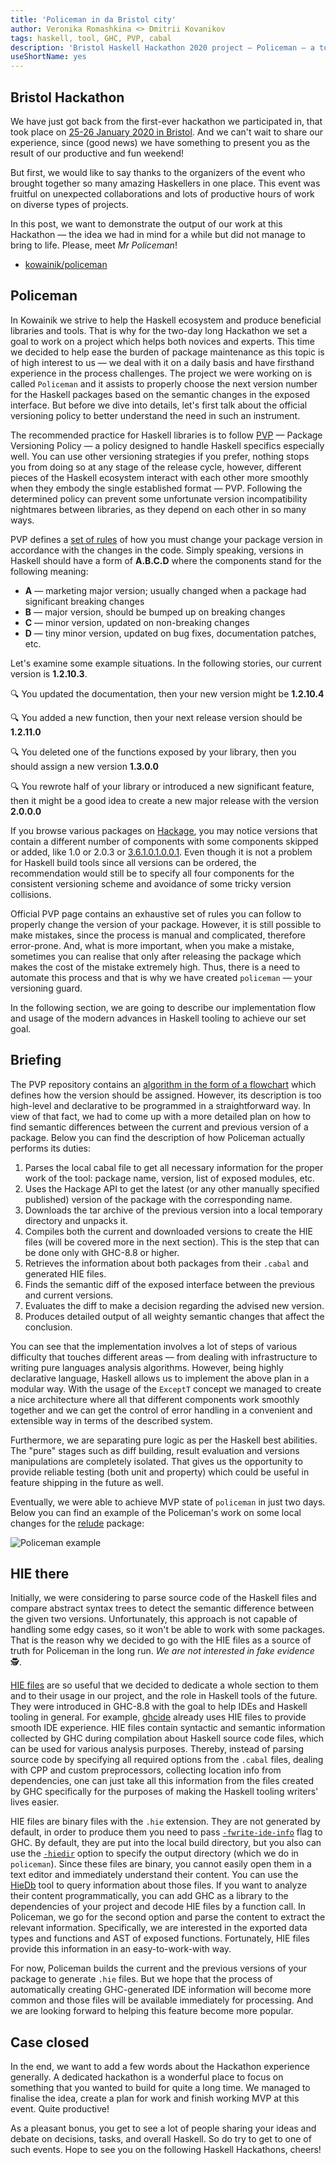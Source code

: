 ```yaml
---
title: 'Policeman in da Bristol city'
author: Veronika Romashkina <> Dmitrii Kovanikov
tags: haskell, tool, GHC, PVP, cabal
description: 'Bristol Haskell Hackathon 2020 project — Policeman — a tool for Haskell PVP version suggesting.'
useShortName: yes
---
```


## Bristol Hackathon

We have just got back from the first-ever hackathon we participated in, that
took place on [25-26 January 2020 in Bristol](https://mpickering.github.io/bristol2020.html).
And we can't wait to share our experience, since (good news) we have something
to present you as the result of our productive and fun weekend!

But first, we would like to say thanks to the organizers of the event who
brought together so many amazing Haskellers in one place. This event was
fruitful on unexpected collaborations and lots of productive hours of work on
diverse types of projects.

In this post, we want to demonstrate the output of our work at this Hackathon —
the idea we had in mind for a while but did not manage to bring to life. Please,
meet _Mr Policeman_!

 * [kowainik/policeman](@github)

## Policeman

In Kowainik we strive to help the Haskell ecosystem and produce beneficial
libraries and tools. That is why for the two-day long Hackathon we set a goal to
work on a project which helps both novices and experts. This time we decided to
help ease the burden of package maintenance as this topic is of high interest to
us — we deal with it on a daily basis and have firsthand experience in the
process challenges. The project we were working on is called `Policeman` and it
assists to properly choose the next version number for the Haskell packages
based on the semantic changes in the exposed interface. But before we dive into
details, let's first talk about the official versioning policy to better
understand the need in such an instrument.

The recommended practice for Haskell libraries is to follow
[PVP](https://pvp.haskell.org/) — Package Versioning Policy — a policy designed
to handle Haskell specifics especially well. You can use other versioning
strategies if you prefer, nothing stops you from doing so at any stage of the
release cycle, however, different pieces of the Haskell ecosystem interact with
each other more smoothly when they embody the single established format — PVP.
Following the determined policy can prevent some unfortunate version
incompatibility nightmares between libraries, as they depend on each other in so
many ways.

PVP defines a [set of rules](https://github.com/haskell/pvp/blob/master/v1.1/pvp-specification.md)
of how you must change your package version in accordance with the changes in
the code. Simply speaking, versions in Haskell should have a form of **A.B.C.D**
where the components stand for the following meaning:

 - **A** — marketing major version; usually changed when a package had
   significant breaking changes
 - **B** — major version, should be bumped up on breaking changes
 - **C** — minor version, updated on non-breaking changes
 - **D** — tiny minor version, updated on bug fixes, documentation patches, etc.

Let's examine some example situations. In the following stories, our current
version is **1.2.10.3**.

 🔍 You updated the documentation, then your new version might be **1.2.10.4**

 🔍 You added a new function, then your next release version should be
 **1.2.11.0**

 🔍 You deleted one of the functions exposed by your library, then you should
 assign a new version **1.3.0.0**

 🔍 You rewrote half of your library or introduced a new significant feature,
 then it might be a good idea to create a new major release with the version
 **2.0.0.0**

If you browse various packages on [Hackage](https://hackage.haskell.org/), you
may notice versions that contain a different number of components with some
components skipped or added, like 1.0 or 2.0.3 or
[3.6.1.0.1.0.0.1](https://hackage.haskell.org/package/cctools-workqueue-3.6.1.0.1.0.0.1).
Even though it is not a problem for Haskell build tools since all versions can
be ordered, the recommendation would still be to specify all four components for
the consistent versioning scheme and avoidance of some tricky version
collisions.

Official PVP page contains an exhaustive set of rules you can follow to properly
change the version of your package. However, it is still possible to make
mistakes, since the process is manual and complicated, therefore error-prone.
And, what is more important, when you make a mistake, sometimes you can realise
that only after releasing the package which makes the cost of the mistake
extremely high. Thus, there is a need to automate this process and that is why
we have created `policeman` — your versioning guard.

In the following section, we are going to describe our implementation flow and
usage of the modern advances in Haskell tooling to achieve our set goal.

## Briefing

The PVP repository contains an
[algorithm in the form of a flowchart](https://github.com/haskell/pvp/blob/master/v1.1/pvp-decision-tree.svg)
which defines how the version should be assigned. However, its description is
too high-level and declarative to be programmed in a straightforward way. In
view of that fact, we had to come up with a more detailed plan on how to find
semantic differences between the current and previous version of a package.
Below you can find the description of how Policeman actually performs its
duties:

 1. Parses the local cabal file to get all necessary information for the proper
    work of the tool: package name, version, list of exposed modules, etc.
 2. Uses the Hackage API to get the latest (or any other manually specified
    published) version of the package with the corresponding name.
 3. Downloads the tar archive of the previous version into a local temporary
    directory and unpacks it.
 4. Compiles both the current and downloaded versions to create the HIE files
    (will be covered more in the next section). This is the step that can be
    done only with GHC-8.8 or higher.
 5. Retrieves the information about both packages from their `.cabal` and
    generated HIE files.
 6. Finds the semantic diff of the exposed interface between the previous and
    current versions.
 7. Evaluates the diff to make a decision regarding the advised new version.
 8. Produces detailed output of all weighty semantic changes that affect the
    conclusion.

You can see that the implementation involves a lot of steps of various
difficulty that touches different areas — from dealing with infrastructure to
writing pure languages analysis algorithms. However, being highly declarative
language, Haskell allows us to implement the above plan in a modular way. With
the usage of the `ExceptT` concept we managed to create a nice architecture where
all that different components work smoothly together and we can get the control
of error handling in a convenient and extensible way in terms of the described
system.

Furthermore, we are separating pure logic as per the Haskell best abilities. The
"pure" stages such as diff building, result evaluation and versions
manipulations are completely isolated. That gives us the opportunity to provide
reliable testing (both unit and property) which could be useful in feature
shipping in the future as well.

Eventually, we were able to achieve MVP state of `policeman` in just two days.
Below you can find an example of the Policeman's work on some local changes for
the [relude](@github(kowainik)) package:

![Policeman example](https://user-images.githubusercontent.com/4276606/73396836-1fada980-42da-11ea-8c59-64fa985f54bc.png)

## HIE there

Initially, we were considering to parse source code of the Haskell files and
compare abstract syntax trees to detect the semantic difference between the
given two versions. Unfortunately, this approach is not capable of handling some
edgy cases, so it won't be able to work with some packages. That is the reason
why we decided to go with the HIE files as a source of truth for Policeman in
the long run. _We are not interested in fake evidence_ 🕵️.

[HIE files](https://www.haskell.org/ghc/blog/20190626-HIEFiles.html) are so
useful that we decided to dedicate a whole section to them and to their usage in
our project, and the role in Haskell tools of the future. They were introduced
in GHC-8.8 with the goal to help IDEs and Haskell tooling in general. For
example, [ghcide](@github(digital-asset)) already uses HIE files to provide
smooth IDE experience. HIE files contain syntactic and semantic information
collected by GHC during compilation about Haskell source code files, which can
be used for various analysis purposes. Thereby, instead of parsing source code
by specifying all required options from the `.cabal` files, dealing with CPP and
custom preprocessors, collecting location info from dependencies, one can just
take all this information from the files created by GHC specifically for the
purposes of making the Haskell tooling writers' lives easier.

HIE files are binary files with the `.hie` extension. They are not generated by
default, in order to produce them you need to pass
[`-fwrite-ide-info`](https://downloads.haskell.org/ghc/latest/docs/html/users_guide/separate_compilation.html#ghc-flag--fwrite-ide-info)
flag to GHC. By default, they are put into the local build directory, but you
also can use the
[`-hiedir`](https://downloads.haskell.org/ghc/latest/docs/html/users_guide/separate_compilation.html#ghc-flag--hiedir%20%E2%9F%A8dir%E2%9F%A9)
option to specify the output directory (which we do in `policeman`). Since these
files are binary, you cannot easily open them in a text editor and immediately
understand their content. You can use the [HieDb](@github(wz1000)) tool to query
information about those files. If you want to analyze their content
programmatically, you can add GHC as a library to the dependencies of your
project and decode HIE files by a function call. In Policeman, we go for the
second option and parse the content to extract the relevant information.
Specifically, we are interested in the exported data types and functions and AST
of exposed functions. Fortunately, HIE files provide this information in an
easy-to-work-with way.

For now, Policeman builds the current and the previous versions of your package
to generate `.hie` files. But we hope that the process of automatically creating
GHC-generated IDE information will become more common and those files will be
available immediately for processing. And we are looking forward to helping this
feature become more popular.

## Case closed

In the end, we want to add a few words about the Hackathon experience generally.
A dedicated hackathon is a wonderful place to focus on something that you wanted
to build for quite a long time. We managed to finalise the idea, create a plan
for work and finish working MVP at this event. Quite productive!

As a pleasant bonus, you get to see a lot of people sharing your ideas and
debate on decisions, tasks, and overall Haskell. So do try to get to one of such
events. Hope to see you on the following Haskell Hackathons, cheers!
